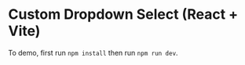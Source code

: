 # Custom Dropdown Select (React + Vite) 

To demo, first run ``npm install`` then run ``npm run dev``.



